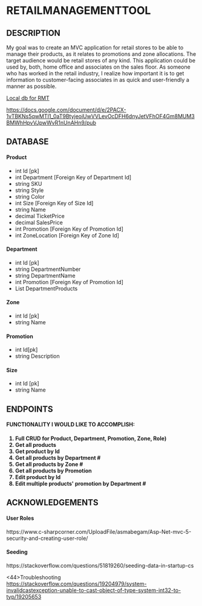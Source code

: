 <h1>RETAILMANAGEMENTTOOL</h1>

<h2>DESCRIPTION</h2>

<p>My goal was to create an MVC application for retail stores to be able to manage their products, as it relates to promotions and zone allocations. The target audience would be retail stores of any kind. This application could be used by, both, home office and associates on the sales floor. As someone who has worked in the retail industry, I realize how important it is to get information to customer-facing associates in as quick and user-friendly a manner as possible.</p>

<a id="Local db RMT" href="https://docs.google.com/document/d/e/2PACX-1vTBKNs5qwMTI1_0aT9BtyjeoiUwVVLevOcDFH6dnyJetVFhOF4Gm8MUM3BMWhHpvVJpwWvR1nUnAHn9/pub" target="blank">Local db for RMT
                          </a>

https://docs.google.com/document/d/e/2PACX-1vTBKNs5qwMTI1_0aT9BtyjeoiUwVVLevOcDFH6dnyJetVFhOF4Gm8MUM3BMWhHpvVJpwWvR1nUnAHn9/pub

<h2>DATABASE</h2>

<h4>Product</h4>
<ul>
  <li>int Id [pk]</li>
  <li>int Department [Foreign Key of Department Id]</li>
  <li>string SKU</li>
  <li>string Style</li>
  <li>string Color</li>
  <li>int Size [Foreign Key of Size Id]</li>
  <li>string Name</li>
  <li>decimal TicketPrice</li>
  <li>decimal SalesPrice</li>
  <li>int Promotion [Foreign Key of Promotion Id]</li>
  <li>int ZoneLocation [Foreign Key of Zone Id]</li>
</ul>

<h4>Department</h4>
<ul>
  <li>int Id [pk]</li>
  <li>string DepartmentNumber</li>
  <li>string DepartmentName</li>
  <li>int Promotion [Foreign Key of Promotion Id]</li>
  <li>List<Product> DepartmentProducts</li>
</ul>

<h4>Zone</h4>
<ul>
  <li>int Id [pk]</li>
  <li>string Name</li>
</ul>

<h4>Promotion</h4>
<ul>
  <li>int Id[pk]</li>
  <li>string Description</li>
</ul>

<h4>Size</h4>
<ul>
  <li>int Id [pk]</li>
  <li>string Name</li>
</ul>


<h2>ENDPOINTS</h2>

<h4>FUNCTIONALITY I WOULD LIKE TO ACCOMPLISH:<h4>

1.	Full CRUD for Product, Department, Promotion, Zone, Role)
2.	Get all products 
3.	Get product by Id
4.	Get all products by Department #
5.	Get all products by Zone #
6.	Get all products by Promotion
7.	Edit product by Id
8.	Edit multiple products' promotion by Department #

<h2>ACKNOWLEDGEMENTS</h2>

<h4>User Roles</h4>
https://www.c-sharpcorner.com/UploadFile/asmabegam/Asp-Net-mvc-5-security-and-creating-user-role/

<h4>Seeding</h4>
https://stackoverflow.com/questions/51819260/seeding-data-in-startup-cs

<44>Troubleshooting</h4>
https://stackoverflow.com/questions/19204979/system-invalidcastexception-unable-to-cast-object-of-type-system-int32-to-typ/19205653
